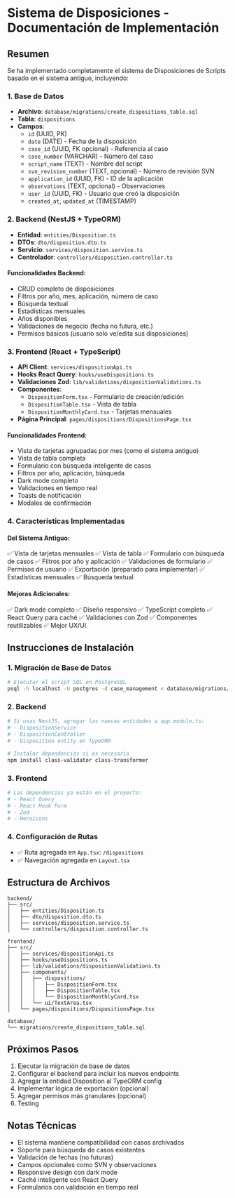 # Sistema de Disposiciones - Documentación de Implementación

## Resumen

Se ha implementado completamente el sistema de Disposiciones de Scripts basado en el sistema antiguo, incluyendo:

### 1. Base de Datos

- **Archivo**: `database/migrations/create_dispositions_table.sql`
- **Tabla**: `dispositions`
- **Campos**:
  - `id` (UUID, PK)
  - `date` (DATE) - Fecha de la disposición
  - `case_id` (UUID, FK opcional) - Referencia al caso
  - `case_number` (VARCHAR) - Número del caso
  - `script_name` (TEXT) - Nombre del script
  - `svn_revision_number` (TEXT, opcional) - Número de revisión SVN
  - `application_id` (UUID, FK) - ID de la aplicación
  - `observations` (TEXT, opcional) - Observaciones
  - `user_id` (UUID, FK) - Usuario que creó la disposición
  - `created_at`, `updated_at` (TIMESTAMP)

### 2. Backend (NestJS + TypeORM)

- **Entidad**: `entities/Disposition.ts`
- **DTOs**: `dto/disposition.dto.ts`
- **Servicio**: `services/disposition.service.ts`
- **Controlador**: `controllers/disposition.controller.ts`

#### Funcionalidades Backend:

- CRUD completo de disposiciones
- Filtros por año, mes, aplicación, número de caso
- Búsqueda textual
- Estadísticas mensuales
- Años disponibles
- Validaciones de negocio (fecha no futura, etc.)
- Permisos básicos (usuario solo ve/edita sus disposiciones)

### 3. Frontend (React + TypeScript)

- **API Client**: `services/dispositionApi.ts`
- **Hooks React Query**: `hooks/useDispositions.ts`
- **Validaciones Zod**: `lib/validations/dispositionValidations.ts`
- **Componentes**:
  - `DispositionForm.tsx` - Formulario de creación/edición
  - `DispositionTable.tsx` - Vista de tabla
  - `DispositionMonthlyCard.tsx` - Tarjetas mensuales
- **Página Principal**: `pages/dispositions/DispositionsPage.tsx`

#### Funcionalidades Frontend:

- Vista de tarjetas agrupadas por mes (como el sistema antiguo)
- Vista de tabla completa
- Formulario con búsqueda inteligente de casos
- Filtros por año, aplicación, búsqueda
- Dark mode completo
- Validaciones en tiempo real
- Toasts de notificación
- Modales de confirmación

### 4. Características Implementadas

#### Del Sistema Antiguo:

✅ Vista de tarjetas mensuales
✅ Vista de tabla
✅ Formulario con búsqueda de casos
✅ Filtros por año y aplicación
✅ Validaciones de formulario
✅ Permisos de usuario
✅ Exportación (preparado para implementar)
✅ Estadísticas mensuales
✅ Búsqueda textual

#### Mejoras Adicionales:

✅ Dark mode completo
✅ Diseño responsivo
✅ TypeScript completo
✅ React Query para caché
✅ Validaciones con Zod
✅ Componentes reutilizables
✅ Mejor UX/UI

## Instrucciones de Instalación

### 1. Migración de Base de Datos

```bash
# Ejecutar el script SQL en PostgreSQL
psql -h localhost -U postgres -d case_management < database/migrations/create_dispositions_table.sql
```

### 2. Backend

```bash
# Si usas NestJS, agregar las nuevas entidades a app.module.ts:
# - DispositionService
# - DispositionController
# - Disposition entity en TypeORM

# Instalar dependencias si es necesario
npm install class-validator class-transformer
```

### 3. Frontend

```bash
# Las dependencias ya están en el proyecto:
# - React Query
# - React Hook Form
# - Zod
# - Heroicons
```

### 4. Configuración de Rutas

- ✅ Ruta agregada en `App.tsx`: `/dispositions`
- ✅ Navegación agregada en `Layout.tsx`

## Estructura de Archivos

```
backend/
├── src/
│   ├── entities/Disposition.ts
│   ├── dto/disposition.dto.ts
│   ├── services/disposition.service.ts
│   └── controllers/disposition.controller.ts

frontend/
├── src/
│   ├── services/dispositionApi.ts
│   ├── hooks/useDispositions.ts
│   ├── lib/validations/dispositionValidations.ts
│   ├── components/
│   │   ├── dispositions/
│   │   │   ├── DispositionForm.tsx
│   │   │   ├── DispositionTable.tsx
│   │   │   └── DispositionMonthlyCard.tsx
│   │   └── ui/TextArea.tsx
│   └── pages/dispositions/DispositionsPage.tsx

database/
└── migrations/create_dispositions_table.sql
```

## Próximos Pasos

1. Ejecutar la migración de base de datos
2. Configurar el backend para incluir los nuevos endpoints
3. Agregar la entidad Disposition al TypeORM config
4. Implementar lógica de exportación (opcional)
5. Agregar permisos más granulares (opcional)
6. Testing

## Notas Técnicas

- El sistema mantiene compatibilidad con casos archivados
- Soporte para búsqueda de casos existentes
- Validación de fechas (no futuras)
- Campos opcionales como SVN y observaciones
- Responsive design con dark mode
- Caché inteligente con React Query
- Formularios con validación en tiempo real
